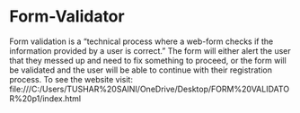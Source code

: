 # Form-Validator
Form validation is a “technical process where a web-form checks if the information provided by a user is correct.” The form will either alert the user that they messed up and need to fix something to proceed, or the form will be validated and the user will be able to continue with their registration process.
To see the website visit: file:///C:/Users/TUSHAR%20SAINI/OneDrive/Desktop/FORM%20VALIDATOR%20p1/index.html
